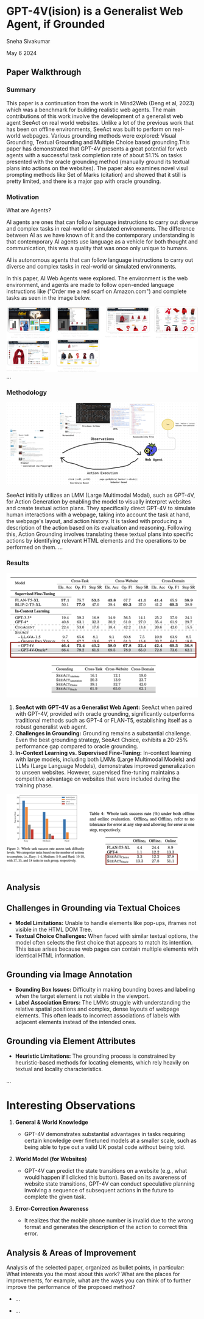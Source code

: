 # GPT-4V(ision) is a Generalist Web Agent, if Grounded

Sneha Sivakumar

May 6 2024 

## Paper Walkthrough

### Summary 

This paper is a continuation from the work in Mind2Web (Deng et al, 2023) which was a benchmark for building realistic web agents. The main contributions of this work involve the development of a generalist web agent SeeAct on real world websites. Unlike a lot of the previous work that has been on offline environments, SeeAct was built to perform on real-world webpages. Various grounding methods were explored:  Visual Grounding, Textual Grounding and Multiple Choice based grounding.This paper has demonstrated that GPT-4V presents a great potential for web agents with a successful task completion rate of about 51.1% on tasks presented with the oracle grounding method (manually ground its textual plans into actions on the websites). The paper also examines novel visul prompting methods like Set of Marks (citation) and showed that it still is pretty limited, and there is a major gap with oracle grounding. 


### Motivation

What are Agents? 

AI agents are ones that can follow language instructions to carry out diverse and complex tasks in real-world or simulated environments. The difference between AI as we have known of it and the contemporary understanding is that contemporary AI agents use language as a vehicle for both thought and communication, this was a quality that was once only unique to humans. 

AI is autonomous agents that can follow language instructions to carry out diverse and complex tasks in real-world or simulated environments.

In this paper, AI Web Agents were explored. The environment is the web environment, and agents are made to follow open-ended language instructions like ("Order me a red scarf on Amazon.com") and complete tasks as seen in the image below. 

![red scarf path](/imgs/image.png)
…

### Methodology

![Alt text](/imgs/image-3.png)

SeeAct initially utilizes an LMM (Large Multimodal Modal), such as GPT-4V, for Action Generation by enabling the model to visually interpret websites and create textual action plans. They specifically direct GPT-4V to simulate human interactions with a webpage, taking into account the task at hand, the webpage's layout, and action history. It is tasked with producing a description of the action based on its evaluation and reasoning. Following this, Action Grounding involves translating these textual plans into specific actions by identifying relevant HTML elements and the operations to be performed on them.
…

### Results

![results](/imgs/image-2.png)

1. **SeeAct with GPT-4V as a Generalist Web Agent:** SeeAct when paired with GPT-4V, provided with oracle grounding, significantly outperforms traditional methods such as GPT-4 or FLAN-T5, establishing itself as a robust generalist web agent.
2. **Challenges in Grounding:** Grounding remains a substantial challenge. Even the best grounding strategy, SeeAct Choice, exhibits a 20-25% performance gap compared to oracle grounding.
3. **In-Context Learning vs. Supervised Fine-Tuning:** In-context learning with large models, including both LMMs (Large Multimodal Models) and LLMs (Large Language Models), demonstrates improved generalization to unseen websites. However, supervised fine-tuning maintains a competitive advantage on websites that were included during the training phase.

![Alt text](/imgs/image-4.png)

## Analysis 

## Challenges in Grounding via Textual Choices

- **Model Limitations:** Unable to handle elements like pop-ups, iframes not visible in the HTML DOM Tree.
- **Textual Choice Challenges:** When faced with similar textual options, the model often selects the first choice that appears to match its intention. This issue arises because web pages can contain multiple elements with identical HTML information.

## Grounding via Image Annotation

- **Bounding Box Issues:** Difficulty in making bounding boxes and labeling when the target element is not visible in the viewport.
- **Label Association Errors:** The LMMs struggle with understanding the relative spatial positions and complex, dense layouts of webpage elements. This often leads to incorrect associations of labels with adjacent elements instead of the intended ones.

## Grounding via Element Attributes

- **Heuristic Limitations:** The grounding process is constrained by heuristic-based methods for locating elements, which rely heavily on textual and locality characteristics.

…

# Interesting Observations

1. **General & World Knowledge**
   - GPT-4V demonstrates substantial advantages in tasks requiring certain knowledge over finetuned models at a smaller scale, such as being able to type out a valid UK postal code without being told.

2. **World Model (for Websites)**
   - GPT-4V can predict the state transitions on a website (e.g., what would happen if I clicked this button). Based on its awareness of website state transitions, GPT-4V can conduct speculative planning involving a sequence of subsequent actions in the future to complete the given task.

3. **Error-Correction Awareness**
   - It realizes that the mobile phone number is invalid due to the wrong format and generates the description of the action to correct this error.


## Analysis & Areas of Improvement 

Analysis of the selected paper, organized as bullet points, in particular:
What interests you the most about this work?
What are the places for improvements, for example, what are the ways you can think of to further improve the performance of the proposed method?

* …

* …